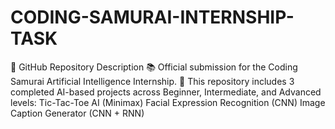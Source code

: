 # CODING-SAMURAI-INTERNSHIP-TASK
📝 GitHub Repository Description 📚 Official submission for the Coding Samurai Artificial Intelligence Internship. 🤖 This repository includes 3 completed AI-based projects across Beginner, Intermediate, and Advanced levels:  Tic-Tac-Toe AI (Minimax)  Facial Expression Recognition (CNN)  Image Caption Generator (CNN + RNN)

